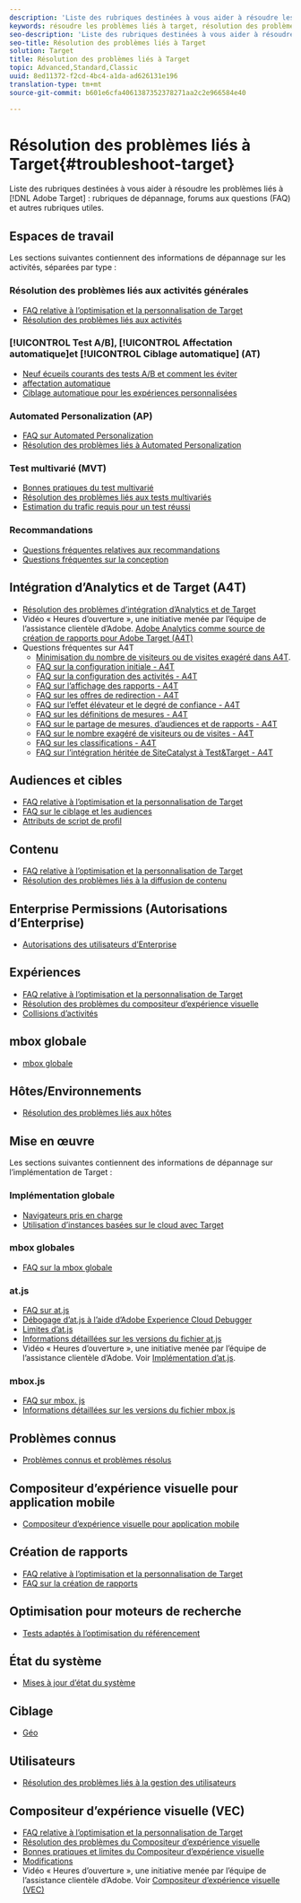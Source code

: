 ```yaml
---
description: 'Liste des rubriques destinées à vous aider à résoudre les problèmes liés à Adobe Target : rubriques de dépannage, forums aux questions (FAQ) et autres rubriques utiles.'
keywords: résoudre les problèmes liés à target, résolution des problèmes liés à target
seo-description: 'Liste des rubriques destinées à vous aider à résoudre les problèmes liés à Adobe Target : rubriques de dépannage, forums aux questions (FAQ) et autres rubriques utiles.'
seo-title: Résolution des problèmes liés à Target
solution: Target
title: Résolution des problèmes liés à Target
topic: Advanced,Standard,Classic
uuid: 8ed11372-f2cd-4bc4-a1da-ad626131e196
translation-type: tm+mt
source-git-commit: b601e6cfa4061387352378271aa2c2e966584e40

---
```



# Résolution des problèmes liés à Target{#troubleshoot-target}

Liste des rubriques destinées à vous aider à résoudre les problèmes liés à [!DNL Adobe Target] : rubriques de dépannage, forums aux questions (FAQ) et autres rubriques utiles.

## Espaces de travail

Les sections suivantes contiennent des informations de dépannage sur les activités, séparées par type :

### Résolution des problèmes liés aux activités générales

* [FAQ relative à l’optimisation et la personnalisation de Target](/help/c-intro/cmp-target-standard-cheatsheet.md)
* [Résolution des problèmes liés aux activités](/help/c-activities/c-troubleshooting-activities/troubleshooting-activities.md)

### [!UICONTROL Test A/B], [!UICONTROL Affectation automatique]et [!UICONTROL Ciblage automatique] (AT)

* [Neuf écueils courants des tests A/B et comment les éviter](/help/c-activities/t-test-ab/common-ab-testing-pitfalls.md)
* [affectation automatique](/help/c-activities/automated-traffic-allocation/automated-traffic-allocation.md)
* [Ciblage automatique pour les expériences personnalisées](/help/c-activities/auto-target-to-optimize.md)

### Automated Personalization (AP)

* [FAQ sur Automated Personalization](/help/c-activities/t-automated-personalization/automated-personalization-faq.md)
* [Résolution des problèmes liés à Automated Personalization](/help/c-activities/t-automated-personalization/ap-trouble.md)

### Test multivarié (MVT)

* [Bonnes pratiques du test multivarié](/help/c-activities/c-multivariate-testing/best-practices.md)
* [Résolution des problèmes liés aux tests multivariés](/help/c-activities/c-multivariate-testing/best-practices.md)
* [Estimation du trafic requis pour un test réussi](/help/c-activities/c-multivariate-testing/t-create-multivariate-test/traffic-estimator.md)

### Recommandations

* [Questions fréquentes relatives aux recommandations](/help/c-recommendations/c-recommendations-faq/recommendations-faq.md)
* [Questions fréquentes sur la conception](/help/c-recommendations/c-design-overview/template-faq.md)

## Intégration d’Analytics et de Target (A4T)

* [Résolution des problèmes d’intégration d’Analytics et de Target](/help/c-integrating-target-with-mac/a4t/c-a4t-troubleshooting/a4t-troubleshooting.md)
* Vidéo « Heures d’ouverture », une initiative menée par l’équipe de l’assistance clientèle d’Adobe. [Adobe Analytics comme source de création de rapports pour Adobe Target (A4T)](/help/c-integrating-target-with-mac/a4t/a4t.md)
* Questions fréquentes sur A4T
   * [Minimisation du nombre de visiteurs ou de visites exagéré dans A4T](/help/c-integrating-target-with-mac/a4t/c-a4t-troubleshooting/minimizing-inflated-visit-and-visitor-counts-a4t.md).
   * [FAQ sur la configuration initiale - A4T](/help/c-integrating-target-with-mac/a4t/r-a4t-faq/a4t-faq-initial-provisioning.md)
   * [FAQ sur la configuration des activités - A4T](/help/c-integrating-target-with-mac/a4t/r-a4t-faq/a4t-faq-activity-setup.md)
   * [FAQ sur l’affichage des rapports - A4T](/help/c-integrating-target-with-mac/a4t/r-a4t-faq/a4t-faq-viewing-reports.md)
   * [FAQ sur les offres de redirection - A4T](/help/c-integrating-target-with-mac/a4t/r-a4t-faq/a4t-faq-redirect-offers.md)
   * [FAQ sur l’effet élévateur et le degré de confiance - A4T](/help/c-integrating-target-with-mac/a4t/r-a4t-faq/a4t-faq-lift-and-confidence.md)
   * [FAQ sur les définitions de mesures - A4T](/help/c-integrating-target-with-mac/a4t/r-a4t-faq/a4t-faq-metric-definition.md)
   * [FAQ sur le partage de mesures, d’audiences et de rapports - A4T](/help/c-target/c-troubleshooting-targets-and-audiences/a4t-faq-sharing-metrics-audiences-reports.md)
   * [FAQ sur le nombre exagéré de visiteurs ou de visites - A4T](/help/c-integrating-target-with-mac/a4t/r-a4t-faq/a4t-faq-inflated-visit-and-visitor-counts.md)
   * [FAQ sur les classifications - A4T](/help/c-integrating-target-with-mac/a4t/r-a4t-faq/a4t-faq-classifications.md)
   * [FAQ sur l’intégration héritée de SiteCatalyst à Test&amp;Target - A4T](/help/c-integrating-target-with-mac/a4t/r-a4t-faq/a4t-faq-old-integration.md)

## Audiences et cibles

* [FAQ relative à l’optimisation et la personnalisation de Target](/help/c-intro/cmp-target-standard-cheatsheet.md)
* [FAQ sur le ciblage et les audiences](/help/c-target/c-troubleshooting-targets-and-audiences/troubleshooting-targets-and-audiences.md)
* [Attributs de script de profil](/help/c-target/c-visitor-profile/profile-parameters.md)

## Contenu

* [FAQ relative à l’optimisation et la personnalisation de Target](/help/c-intro/cmp-target-standard-cheatsheet.md)
* [Résolution des problèmes liés à la diffusion de contenu](/help/c-activities/c-troubleshooting-activities/content-trouble.md)

## Enterprise Permissions (Autorisations d’Enterprise)

* [Autorisations des utilisateurs d’Enterprise](/help/administrating-target/c-user-management/property-channel/property-channel.md)

## Expériences

* [FAQ relative à l’optimisation et la personnalisation de Target](/help/c-intro/cmp-target-standard-cheatsheet.md)
* [Résolution des problèmes du compositeur d’expérience visuelle](/help/c-experiences/c-visual-experience-composer/r-troubleshoot-composer/troubleshoot-composer.md)
* [Collisions d’activités](/help/c-experiences/c-visual-experience-composer/activity-collisions.md)

## mbox globale

* [mbox globale](/help/c-implementing-target/c-implementing-target-for-client-side-web/c-target-atjs-faq/global-mbox-frequently-asked-questions.md)

## Hôtes/Environnements

* [Résolution des problèmes liés aux hôtes](/help/administrating-target/hosts.md)

## Mise en œuvre

Les sections suivantes contiennent des informations de dépannage sur l’implémentation de Target :

### Implémentation globale

* [Navigateurs pris en charge](/help/c-implementing-target/c-considerations-before-you-implement-target/supported-browsers.md)
* [Utilisation d’instances basées sur le cloud avec Target](/help/c-implementing-target/c-implementing-target-for-client-side-web/c-target-debugging-atjs/targeting-using-cloud-based-instances.md)

### mbox globales

* [FAQ sur la mbox globale](/help/c-implementing-target/c-implementing-target-for-client-side-web/c-target-atjs-faq/global-mbox-frequently-asked-questions.md)

### at.js 

* [FAQ sur at.js](/help/c-implementing-target/c-implementing-target-for-client-side-web/c-target-atjs-faq/target-atjs-faq.md)
* [Débogage d’at.js à l’aide d’Adobe Experience Cloud Debugger](/help/c-implementing-target/c-implementing-target-for-client-side-web/c-target-debugging-atjs/target-debugging-atjs.md)
* [Limites d’at.js](/help/c-implementing-target/c-implementing-target-for-client-side-web/t-mbox-download/c-target-atjs-implementation/target-atjs-limitations.md)
* [Informations détaillées sur les versions du fichier at.js](/help/c-implementing-target/c-implementing-target-for-client-side-web/target-atjs-versions.md) 
* Vidéo « Heures d’ouverture », une initiative menée par l’équipe de l’assistance clientèle d’Adobe. Voir [Implémentation d’at.js](/help/c-implementing-target/c-implementing-target-for-client-side-web/t-mbox-download/c-target-atjs-implementation/target-atjs-implementation.md).

### mbox.js

* [FAQ sur mbox. js](/help/c-implementing-target/c-implementing-target-for-client-side-web/t-mbox-download/mboxjs-frequently-asked-questions.md)
* [Informations détaillées sur les versions du fichier mbox.js](/help/c-implementing-target/c-implementing-target-for-client-side-web/t-mbox-download/mboxjs-change-log.md)

## Problèmes connus

* [Problèmes connus et problèmes résolus](/help/r-release-notes/known-issues-resolved-issues.md)

## Compositeur d’expérience visuelle pour application mobile

* [Compositeur d’expérience visuelle pour application mobile](/help/c-target-mobile-app/c-mobile-visual-experience-composer/mobile-visual-experience-composer.md#ts)

## Création de rapports 

* [FAQ relative à l’optimisation et la personnalisation de Target](/help/c-intro/cmp-target-standard-cheatsheet.md)
* [FAQ sur la création de rapports](/help/c-reports/reporting-frequently-asked-questions.md)

## Optimisation pour moteurs de recherche 

* [Tests adaptés à l’optimisation du référencement](/help/c-implementing-target/c-implementing-target-for-client-side-web/c-how-atjs-works/how-atjs-works.md)

## État du système

* [Mises à jour d’état du système](/help/r-release-notes/system-status-updates.md)

## Ciblage

* [Géo](/help/c-target/c-audiences/c-target-rules/geo.md)

## Utilisateurs

* [Résolution des problèmes liés à la gestion des utilisateurs](/help/administrating-target/c-user-management/c-user-management/troubleshooting-user-management.md)

## Compositeur d’expérience visuelle (VEC)

* [FAQ relative à l’optimisation et la personnalisation de Target](/help/c-intro/cmp-target-standard-cheatsheet.md)
* [Résolution des problèmes du Compositeur d’expérience visuelle](/help/c-experiences/c-visual-experience-composer/r-troubleshoot-composer/troubleshoot-composer.md)
* [Bonnes pratiques et limites du Compositeur d’expérience visuelle](/help/c-experiences/c-visual-experience-composer/experience-composer-best-practices.md)
* [Modifications](/help/c-experiences/c-visual-experience-composer/c-vec-code-editor/vec-code-editor.md)
* Vidéo « Heures d’ouverture », une initiative menée par l’équipe de l’assistance clientèle d’Adobe. Voir [Compositeur d’expérience visuelle (VEC)](/help/c-experiences/c-visual-experience-composer/visual-experience-composer.md)